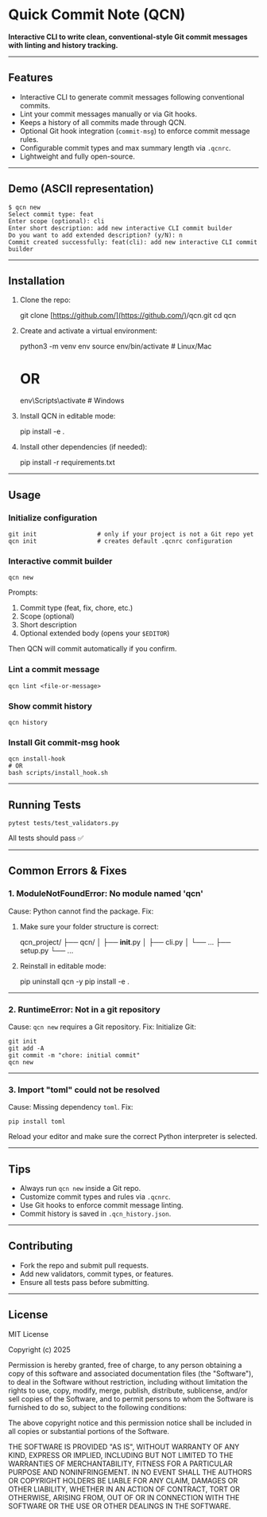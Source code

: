 # Quick Commit Note (QCN)

**Interactive CLI to write clean, conventional-style Git commit messages with linting and history tracking.**

---

## Features

* Interactive CLI to generate commit messages following conventional commits.
* Lint your commit messages manually or via Git hooks.
* Keeps a history of all commits made through QCN.
* Optional Git hook integration (`commit-msg`) to enforce commit message rules.
* Configurable commit types and max summary length via `.qcnrc`.
* Lightweight and fully open-source.

---

## Demo (ASCII representation)

```
$ qcn new
Select commit type: feat
Enter scope (optional): cli
Enter short description: add new interactive CLI commit builder
Do you want to add extended description? (y/N): n
Commit created successfully: feat(cli): add new interactive CLI commit builder
```

---

## Installation

1. Clone the repo:

   git clone [https://github.com/](https://github.com/)<your-username>/qcn.git
   cd qcn

2. Create and activate a virtual environment:

   python3 -m venv env
   source env/bin/activate      # Linux/Mac

   # OR

   env\Scripts\activate       # Windows

3. Install QCN in editable mode:

   pip install -e .

4. Install other dependencies (if needed):

   pip install -r requirements.txt

---

## Usage

### Initialize configuration

```
git init                 # only if your project is not a Git repo yet
qcn init                 # creates default .qcnrc configuration
```

### Interactive commit builder

```
qcn new
```

Prompts:

1. Commit type (feat, fix, chore, etc.)
2. Scope (optional)
3. Short description
4. Optional extended body (opens your `$EDITOR`)

Then QCN will commit automatically if you confirm.

### Lint a commit message

```
qcn lint <file-or-message>
```

### Show commit history

```
qcn history
```

### Install Git commit-msg hook

```
qcn install-hook
# OR
bash scripts/install_hook.sh
```

---

## Running Tests

```
pytest tests/test_validators.py
```

All tests should pass ✅

---

## Common Errors & Fixes

### 1. ModuleNotFoundError: No module named 'qcn'

Cause: Python cannot find the package.
Fix:

1. Make sure your folder structure is correct:

   qcn\_project/
   ├── qcn/
   │   ├── **init**.py
   │   ├── cli.py
   │   └── ...
   ├── setup.py
   └── ...

2. Reinstall in editable mode:

   pip uninstall qcn -y
   pip install -e .

---

### 2. RuntimeError: Not in a git repository

Cause: `qcn new` requires a Git repository.
Fix: Initialize Git:

```
git init  
git add -A  
git commit -m "chore: initial commit"  
qcn new
```

---

### 3. Import "toml" could not be resolved

Cause: Missing dependency `toml`.
Fix:

```
pip install toml
```

Reload your editor and make sure the correct Python interpreter is selected.

---

## Tips

* Always run `qcn new` inside a Git repo.
* Customize commit types and rules via `.qcnrc`.
* Use Git hooks to enforce commit message linting.
* Commit history is saved in `.qcn_history.json`.

---

## Contributing

* Fork the repo and submit pull requests.
* Add new validators, commit types, or features.
* Ensure all tests pass before submitting.

---

## License

MIT License

Copyright (c) 2025 <Your Name>

Permission is hereby granted, free of charge, to any person obtaining a copy of this software and associated documentation files (the "Software"), to deal in the Software without restriction, including without limitation the rights to use, copy, modify, merge, publish, distribute, sublicense, and/or sell copies of the Software, and to permit persons to whom the Software is furnished to do so, subject to the following conditions:

The above copyright notice and this permission notice shall be included in all copies or substantial portions of the Software.

THE SOFTWARE IS PROVIDED "AS IS", WITHOUT WARRANTY OF ANY KIND, EXPRESS OR IMPLIED, INCLUDING BUT NOT LIMITED TO THE WARRANTIES OF MERCHANTABILITY, FITNESS FOR A PARTICULAR PURPOSE AND NONINFRINGEMENT. IN NO EVENT SHALL THE AUTHORS OR COPYRIGHT HOLDERS BE LIABLE FOR ANY CLAIM, DAMAGES OR OTHER LIABILITY, WHETHER IN AN ACTION OF CONTRACT, TORT OR OTHERWISE, ARISING FROM, OUT OF OR IN CONNECTION WITH THE SOFTWARE OR THE USE OR OTHER DEALINGS IN THE SOFTWARE.
